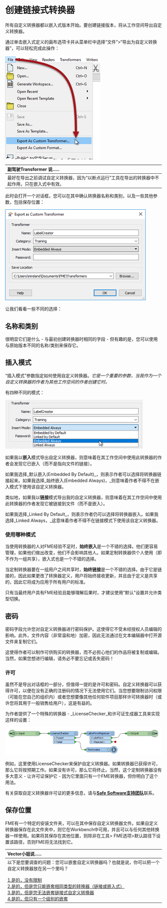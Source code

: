 # 创建链接式转换器

所有自定义转换器都以嵌入式版本开始。要创建链接版本，将从工作空间导出自定义转换器。

通过单击嵌入式定义的画布选项卡并从菜单栏中选择“文件”&gt;“导出为自定义转换器”，可以轻松完成此操作：

[![](../.gitbook/assets/img5.035.customtransformerexport.png)](https://github.com/safesoftware/FMETraining/blob/Desktop-Advanced-2018/DesktopAdvanced5CustomTransformers/Images/Img5.035.CustomTransformerExport.png)

|  副驾驶Transformer 说...... |
| :--- |
|  最好在导出之前调试自定义转换器，因为“以断点运行”工具在导出的转换器中不起作用，只在嵌入式中有效。 |

此时会打开一个对话框，您可以在其中确认转换器名称和类别，以及一些其他参数，包括保存位置：

[![](../.gitbook/assets/img5.036.customtransformerexportdialog.png)](https://github.com/safesoftware/FMETraining/blob/Desktop-Advanced-2018/DesktopAdvanced5CustomTransformers/Images/Img5.036.CustomTransformerExportDialog.png)

让我们看看一些不同的选择：

## 名称和类别

很明显它们是什么 - 与最初创建转换器时相同的字段 - 但有趣的是，您可以使用与原始版本不同的名称/类别来保存它。

## 插入模式

“插入模式”参数指定如何使用自定义转换器。_它是一个重要的参数，当我作为一个自定义转换器的作者为其他工作空间的作者创建它时。_

有四种不同的模式：

[![](../.gitbook/assets/img5.037.customtransformerexportdialogmodes.png)](https://github.com/safesoftware/FMETraining/blob/Desktop-Advanced-2018/DesktopAdvanced5CustomTransformers/Images/Img5.037.CustomTransformerExportDialogModes.png)

如果我以**嵌入**模式导出自定义转换器，则意味着在其工作空间中使用此转换器的作者会发现它已嵌入（而不是指向文件的链接）。

如果我选择_默认嵌入(Embedded By Default)_，则表示作者可以选择将转换器链接起来。如果我选择_始终嵌入(Embedded Always)，_则意味着作者不得不在嵌入模式下使用该自定义转换器。

类似地，如果我以**链接**模式导出我的自定义转换器，则意味着在其工作空间中使用此转换器的作者发现它被链接到文件（而不是嵌入）。

如果我选择_Linked By Default_，则表示作者仍可以选择将转换器嵌入。如果我选择_Linked Always，_这意味着作者不得不在链接模式下使用该自定义转换器。

### 使用哪种模式

当使用转换器的人对FME经验不足时，**始终嵌入**是一个不错的选择。他们更容易管理，如果他们做出改变，他们不会影响其他人。如果定制转换器供个人使用（即不作为一组共享），嵌入式也是一个不错的选择。

当定制转换器要在一组用户之间共享时，**始终链接**是一个不错的选择。由于它是链接的，因此如果更改了转换器定义，用户将始终接收更新，并且由于定义是共享的，因此它将成为应用于所有用户的标准。

只有当最终用户具有FME经验且能够理解后果时，才建议使用“默认”设置并允许类型切换。

## 密码

密码字段允许您对自定义转换器进行密码保护。这使得它不受未经授权人员编辑的影响。此外，文件内容（非常温和地）加密，因此无法通过在文本编辑器中打开源文件来复制它们。

这使得作者可以制作可供购买的转换器，而不必担心他们的作品将被复制或编辑。当然，如果您想进行编辑，请务必不要忘记或丢失密码！

### 许可

虽然不是导出对话框的一部分，但值得一提的是许可和密码。自定义转换器可以获得许可，以便在没有正确的注册码的情况下无法使用它们。当您想要限制访问权限（可能在您自己的组织内）或者您想要像其他任何软件项目那样许可转换器时（或许您将其用于一般销售给用户），这是有益的。

为作者提供了一个特殊的转换器 - _LicenseChecker_和许可证生成器工具来实现这样的设置：

[![](../.gitbook/assets/img5.038.customtransformerlicensecheck.png)](https://github.com/safesoftware/FMETraining/blob/Desktop-Advanced-2018/DesktopAdvanced5CustomTransformers/Images/Img5.038.CustomTransformerLicenseCheck.png)

例如，这里使用LicenseChecker来保护自定义转换器。如果转换器已获得许可，那么它将按预期工作。如果没有许可，那么它将终止。当然，这个定制转换器没有多大意义 - 让许可证保护它 - 因为它里面只有一个FME转换器，但你明白了这个用法。

有关获取自定义转换器许可证的更多信息，请与[**Safe Software支持团队**](http://www.safe.com/support)联系。

## 保存位置

FME有一个特定的安装文件夹，可以在其中保存自定义转换器文件。如果自定义转换器保存在此文件夹中，则它在Workbench中可用，并且可以与任何其他转换器一样使用。如果将其保存在其他位置，则除非在工具&gt; FME选项&gt;默认路径下设置该路径，否则FME将无法找到它。

|  Vector小姐说...... |
| :--- |
|  以下是您要调查的问题：您可以嵌套自定义转换器吗？也就是说，你可以把一个自定义转换器放在另一个里吗？  <br><br>[1.是的，没有限制](http://52.73.3.37/fmedatastreaming/Manual/QAResponse2017.fmw?chapter=13&question=5&answer=1&DestDataset_TEXTLINE=C%3A%5CFMEOutput%5CQAResponse.html) <br>[2.是的，但是您只能嵌套相同类型的转换器（链接或嵌入式）](http://52.73.3.37/fmedatastreaming/Manual/QAResponse2017.fmw?chapter=13&question=5&answer=2&DestDataset_TEXTLINE=C%3A%5CFMEOutput%5CQAResponse.html) <br>[3.是的，但是您无法嵌套链接式自定义转换器](http://52.73.3.37/fmedatastreaming/Manual/QAResponse2017.fmw?chapter=13&question=5&answer=3&DestDataset_TEXTLINE=C%3A%5CFMEOutput%5CQAResponse.html) <br>[4.是的，但只有一个级别的嵌套](http://52.73.3.37/fmedatastreaming/Manual/QAResponse2017.fmw?chapter=13&question=5&answer=4&DestDataset_TEXTLINE=C%3A%5CFMEOutput%5CQAResponse.html) |

